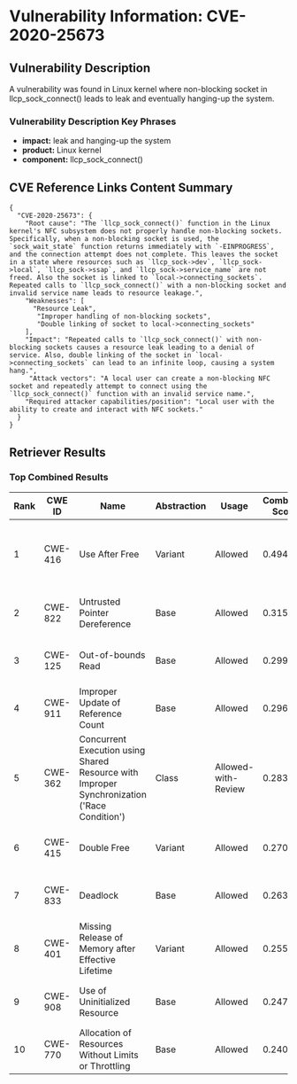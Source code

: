 # Vulnerability Information: CVE-2020-25673

## Vulnerability Description
A vulnerability was found in Linux kernel where non-blocking socket in llcp_sock_connect() leads to leak and eventually hanging-up the system.

### Vulnerability Description Key Phrases
- **impact:** leak and hanging-up the system
- **product:** Linux kernel
- **component:** llcp_sock_connect()

## CVE Reference Links Content Summary
```
{
  "CVE-2020-25673": {
    "Root cause": "The `llcp_sock_connect()` function in the Linux kernel's NFC subsystem does not properly handle non-blocking sockets. Specifically, when a non-blocking socket is used, the `sock_wait_state` function returns immediately with `-EINPROGRESS`, and the connection attempt does not complete. This leaves the socket in a state where resources such as `llcp_sock->dev`, `llcp_sock->local`, `llcp_sock->ssap`, and `llcp_sock->service_name` are not freed. Also the socket is linked to `local->connecting_sockets`. Repeated calls to `llcp_sock_connect()` with a non-blocking socket and invalid service name leads to resource leakage.",
    "Weaknesses": [
      "Resource Leak",
       "Improper handling of non-blocking sockets",
       "Double linking of socket to local->connecting_sockets"
    ],
    "Impact": "Repeated calls to `llcp_sock_connect()` with non-blocking sockets causes a resource leak leading to a denial of service. Also, double linking of the socket in `local->connecting_sockets` can lead to an infinite loop, causing a system hang.",
     "Attack vectors": "A local user can create a non-blocking NFC socket and repeatedly attempt to connect using the `llcp_sock_connect()` function with an invalid service name.",
    "Required attacker capabilities/position": "Local user with the ability to create and interact with NFC sockets."
  }
}
```

## Retriever Results

### Top Combined Results

| Rank | CWE ID | Name | Abstraction | Usage | Combined Score | Retrievers | Individual Scores |
|------|--------|------|-------------|-------|---------------|------------|-------------------|
| 1 | CWE-416 | Use After Free | Variant | Allowed | 0.4948 | dense, sparse, graph | dense: 0.485, sparse: 0.028, graph: 0.775 |
| 2 | CWE-822 | Untrusted Pointer Dereference | Base | Allowed | 0.3151 | sparse, graph | sparse: 0.031, graph: 0.832 |
| 3 | CWE-125 | Out-of-bounds Read | Base | Allowed | 0.2995 | sparse, graph | sparse: 0.030, graph: 0.789 |
| 4 | CWE-911 | Improper Update of Reference Count | Base | Allowed | 0.2964 | sparse, graph | sparse: 0.058, graph: 0.736 |
| 5 | CWE-362 | Concurrent Execution using Shared Resource with Improper Synchronization ('Race Condition') | Class | Allowed-with-Review | 0.2831 | dense, sparse, graph | dense: 0.478, sparse: 0.031, graph: 0.629 |
| 6 | CWE-415 | Double Free | Variant | Allowed | 0.2709 | sparse, graph | sparse: 0.028, graph: 0.776 |
| 7 | CWE-833 | Deadlock | Base | Allowed | 0.2636 | dense, sparse | dense: 0.492, sparse: 0.031 |
| 8 | CWE-401 | Missing Release of Memory after Effective Lifetime | Variant | Allowed | 0.2557 | dense, sparse | dense: 0.517, sparse: 0.032 |
| 9 | CWE-908 | Use of Uninitialized Resource | Base | Allowed | 0.2475 | dense, sparse | dense: 0.461, sparse: 0.029 |
| 10 | CWE-770 | Allocation of Resources Without Limits or Throttling | Base | Allowed | 0.2405 | dense, sparse | dense: 0.447, sparse: 0.029 |


